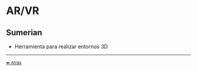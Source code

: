 # AR/VR

## Sumerian
* Herramienta para realizar entornos 3D
---

[<small>⬅ Atrás</small>](./../index.md)
